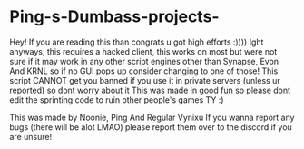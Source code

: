 # Ping-s-Dumbass-projects-

Hey! If you are reading this than congrats u got high efforts :))))
Ight anyways, this requires a hacked client, this works on most but were not sure if it may work in any other script engines other than Synapse, Evon And KRNL so if no GUI pops up consider changing to one of those!
This script CANNOT get you banned if you use it in private servers (unless ur reported) so dont worry about it
This was made in good fun so please dont edit the sprinting code to ruin other people's games
TY :)

This was made by Noonie, Ping And Regular Vynixu
If you wanna report any bugs (there will be alot LMAO) please report them over to the discord if you are unsure!
